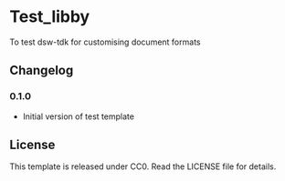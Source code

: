 # Test_libby

To test dsw-tdk for customising document formats

## Changelog

### 0.1.0

- Initial version of test template

## License

This template is released under CC0. Read the LICENSE file for details.